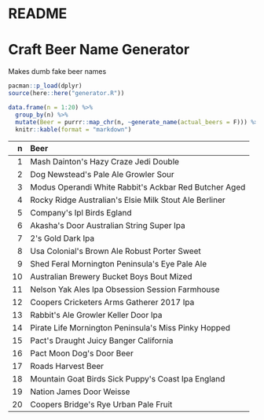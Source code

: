 README
================

Craft Beer Name Generator
=========================

Makes dumb fake beer names

``` r
pacman::p_load(dplyr)
source(here::here("generator.R"))

data.frame(n = 1:20) %>%
  group_by(n) %>%
  mutate(Beer = purrr::map_chr(n, ~generate_name(actual_beers = F))) %>%
  knitr::kable(format = "markdown")
```

|    n| Beer                                                   |
|----:|:-------------------------------------------------------|
|    1| Mash Dainton's Hazy Craze Jedi Double                  |
|    2| Dog Newstead's Pale Ale Growler Sour                   |
|    3| Modus Operandi White Rabbit's Ackbar Red Butcher Aged  |
|    4| Rocky Ridge Australian's Elsie Milk Stout Ale Berliner |
|    5| Company's Ipl Birds Egland                             |
|    6| Akasha's Door Australian String Super Ipa              |
|    7| 2's Gold Dark Ipa                                      |
|    8| Usa Colonial's Brown Ale Robust Porter Sweet           |
|    9| Shed Feral Mornington Peninsula's Eye Pale Ale         |
|   10| Australian Brewery Bucket Boys Bout Mized              |
|   11| Nelson Yak Ales Ipa Obsession Session Farmhouse        |
|   12| Coopers Cricketers Arms Gatherer 2017 Ipa              |
|   13| Rabbit's Ale Growler Keller Door Ipa                   |
|   14| Pirate Life Mornington Peninsula's Miss Pinky Hopped   |
|   15| Pact's Draught Juicy Banger California                 |
|   16| Pact Moon Dog's Door Beer                              |
|   17| Roads Harvest Beer                                     |
|   18| Mountain Goat Birds Sick Puppy's Coast Ipa England     |
|   19| Nation James Door Weisse                               |
|   20| Coopers Bridge's Rye Urban Pale Fruit                  |
